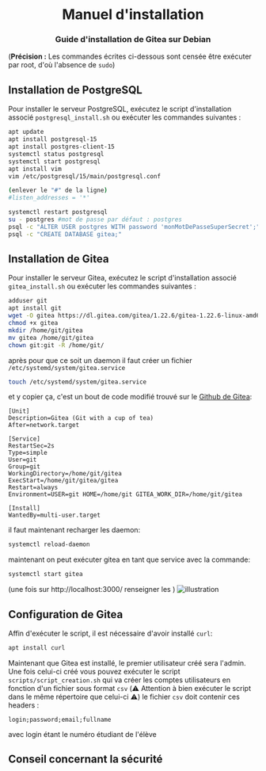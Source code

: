 # <center> Manuel d'installation</center>
### <center>Guide d'installation de Gitea sur Debian</center>

(**Précision :** Les commandes écrites ci-dessous sont censée être exécuter par root, d'où l'absence de `sudo`)

## Installation de PostgreSQL

Pour installer le serveur PostgreSQL, exécutez le script d'installation associé `postgresql_install.sh` ou exécuter les commandes suivantes :
```bash
apt update
apt install postgresql-15
apt install postgres-client-15
systemctl status postgresql
systemctl start postgresql
apt install vim
vim /etc/postgresql/15/main/postgresql.conf

(enlever le "#" de la ligne)
#listen_addresses = '*'

systemctl restart postgresql
su - postgres #mot de passe par défaut : postgres
psql -c "ALTER USER postgres WITH password 'monMotDePasseSuperSecret';"
psql -c "CREATE DATABASE gitea;"
```
## Installation de Gitea

Pour installer le serveur Gitea, exécutez le script d'installation associé `gitea_install.sh` ou exécuter les commandes suivantes :
```bash
adduser git
apt install git
wget -O gitea https://dl.gitea.com/gitea/1.22.6/gitea-1.22.6-linux-amd64
chmod +x gitea
mkdir /home/git/gitea
mv gitea /home/git/gitea
chown git:git -R /home/git/
```
après pour que ce soit un daemon il faut créer un fichier `/etc/systemd/system/gitea.service`
```bash
touch /etc/systemd/system/gitea.service
```
et y copier ça, c'est un bout de code modifié trouvé sur le [Github de Gitea](https://github.com/go-gitea/gitea/blob/release/v1.22/contrib/systemd/gitea.service):
```
[Unit]
Description=Gitea (Git with a cup of tea)
After=network.target

[Service]
RestartSec=2s
Type=simple
User=git
Group=git
WorkingDirectory=/home/git/gitea
ExecStart=/home/git/gitea/gitea 
Restart=always
Environment=USER=git HOME=/home/git GITEA_WORK_DIR=/home/git/gitea

[Install]
WantedBy=multi-user.target
```
il faut maintenant recharger les daemon:
```bash
systemctl reload-daemon
```
maintenant on peut exécuter gitea en tant que service avec la commande:
```bash
systemctl start gitea
```

(une fois sur http://localhost:3000/ renseigner les )
![illustration](image.png)

## Configuration de Gitea

Affin d'exécuter le script, il est nécessaire d'avoir installé `curl`:
```bash
apt install curl
```
Maintenant que Gitea est installé, le premier utilisateur créé sera l'admin.
Une fois celui-ci créé vous pouvez exécuter le script `scripts/script_creation.sh` qui va créer les comptes utilisateurs en fonction
d'un fichier sous format `csv` (⚠️ Attention à bien exécuter le script dans le même répertoire que celui-ci ⚠️) le fichier `csv` doit contenir ces headers :
```csv
login;password;email;fullname
```
avec login étant le numéro étudiant de l'élève

## Conseil concernant la sécurité